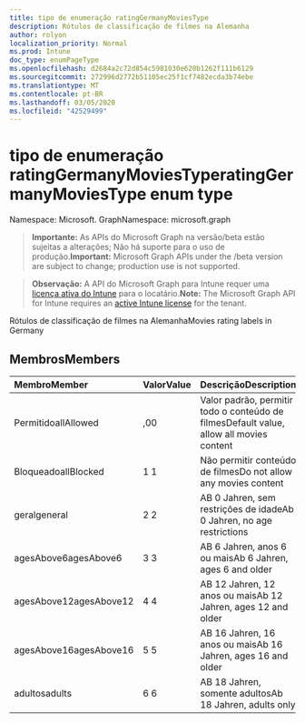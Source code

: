 ```yaml
---
title: tipo de enumeração ratingGermanyMoviesType
description: Rótulos de classificação de filmes na Alemanha
author: rolyon
localization_priority: Normal
ms.prod: Intune
doc_type: enumPageType
ms.openlocfilehash: d2684a2c72d854c5981030e620b1262f111b6129
ms.sourcegitcommit: 272996d2772b51105ec25f1cf7482ecda3b74ebe
ms.translationtype: MT
ms.contentlocale: pt-BR
ms.lasthandoff: 03/05/2020
ms.locfileid: "42529499"
---
```

# <a name="ratinggermanymoviestype-enum-type"></a><span data-ttu-id="54cb2-103">tipo de enumeração ratingGermanyMoviesType</span><span class="sxs-lookup"><span data-stu-id="54cb2-103">ratingGermanyMoviesType enum type</span></span>

<span data-ttu-id="54cb2-104">Namespace: Microsoft. Graph</span><span class="sxs-lookup"><span data-stu-id="54cb2-104">Namespace: microsoft.graph</span></span>

> <span data-ttu-id="54cb2-105">**Importante:** As APIs do Microsoft Graph na versão/beta estão sujeitas a alterações; Não há suporte para o uso de produção.</span><span class="sxs-lookup"><span data-stu-id="54cb2-105">**Important:** Microsoft Graph APIs under the /beta version are subject to change; production use is not supported.</span></span>

> <span data-ttu-id="54cb2-106">**Observação:** A API do Microsoft Graph para Intune requer uma [licença ativa do Intune](https://go.microsoft.com/fwlink/?linkid=839381) para o locatário.</span><span class="sxs-lookup"><span data-stu-id="54cb2-106">**Note:** The Microsoft Graph API for Intune requires an [active Intune license](https://go.microsoft.com/fwlink/?linkid=839381) for the tenant.</span></span>

<span data-ttu-id="54cb2-107">Rótulos de classificação de filmes na Alemanha</span><span class="sxs-lookup"><span data-stu-id="54cb2-107">Movies rating labels in Germany</span></span>

## <a name="members"></a><span data-ttu-id="54cb2-108">Membros</span><span class="sxs-lookup"><span data-stu-id="54cb2-108">Members</span></span>
|<span data-ttu-id="54cb2-109">Membro</span><span class="sxs-lookup"><span data-stu-id="54cb2-109">Member</span></span>|<span data-ttu-id="54cb2-110">Valor</span><span class="sxs-lookup"><span data-stu-id="54cb2-110">Value</span></span>|<span data-ttu-id="54cb2-111">Descrição</span><span class="sxs-lookup"><span data-stu-id="54cb2-111">Description</span></span>|
|:---|:---|:---|
|<span data-ttu-id="54cb2-112">Permitido</span><span class="sxs-lookup"><span data-stu-id="54cb2-112">allAllowed</span></span>|<span data-ttu-id="54cb2-113">,0</span><span class="sxs-lookup"><span data-stu-id="54cb2-113">0</span></span>|<span data-ttu-id="54cb2-114">Valor padrão, permitir todo o conteúdo de filmes</span><span class="sxs-lookup"><span data-stu-id="54cb2-114">Default value, allow all movies content</span></span>|
|<span data-ttu-id="54cb2-115">Bloqueado</span><span class="sxs-lookup"><span data-stu-id="54cb2-115">allBlocked</span></span>|<span data-ttu-id="54cb2-116">1 </span><span class="sxs-lookup"><span data-stu-id="54cb2-116">1</span></span>|<span data-ttu-id="54cb2-117">Não permitir conteúdo de filmes</span><span class="sxs-lookup"><span data-stu-id="54cb2-117">Do not allow any movies content</span></span>|
|<span data-ttu-id="54cb2-118">geral</span><span class="sxs-lookup"><span data-stu-id="54cb2-118">general</span></span>|<span data-ttu-id="54cb2-119">2 </span><span class="sxs-lookup"><span data-stu-id="54cb2-119">2</span></span>|<span data-ttu-id="54cb2-120">AB 0 Jahren, sem restrições de idade</span><span class="sxs-lookup"><span data-stu-id="54cb2-120">Ab 0 Jahren, no age restrictions</span></span>|
|<span data-ttu-id="54cb2-121">agesAbove6</span><span class="sxs-lookup"><span data-stu-id="54cb2-121">agesAbove6</span></span>|<span data-ttu-id="54cb2-122">3 </span><span class="sxs-lookup"><span data-stu-id="54cb2-122">3</span></span>|<span data-ttu-id="54cb2-123">AB 6 Jahren, anos 6 ou mais</span><span class="sxs-lookup"><span data-stu-id="54cb2-123">Ab 6 Jahren, ages 6 and older</span></span>|
|<span data-ttu-id="54cb2-124">agesAbove12</span><span class="sxs-lookup"><span data-stu-id="54cb2-124">agesAbove12</span></span>|<span data-ttu-id="54cb2-125">4 </span><span class="sxs-lookup"><span data-stu-id="54cb2-125">4</span></span>|<span data-ttu-id="54cb2-126">AB 12 Jahren, 12 anos ou mais</span><span class="sxs-lookup"><span data-stu-id="54cb2-126">Ab 12 Jahren, ages 12 and older</span></span>|
|<span data-ttu-id="54cb2-127">agesAbove16</span><span class="sxs-lookup"><span data-stu-id="54cb2-127">agesAbove16</span></span>|<span data-ttu-id="54cb2-128">5 </span><span class="sxs-lookup"><span data-stu-id="54cb2-128">5</span></span>|<span data-ttu-id="54cb2-129">AB 16 Jahren, 16 anos ou mais</span><span class="sxs-lookup"><span data-stu-id="54cb2-129">Ab 16 Jahren, ages 16 and older</span></span>|
|<span data-ttu-id="54cb2-130">adultos</span><span class="sxs-lookup"><span data-stu-id="54cb2-130">adults</span></span>|<span data-ttu-id="54cb2-131">6 </span><span class="sxs-lookup"><span data-stu-id="54cb2-131">6</span></span>|<span data-ttu-id="54cb2-132">AB 18 Jahren, somente adultos</span><span class="sxs-lookup"><span data-stu-id="54cb2-132">Ab 18 Jahren, adults only</span></span>|



